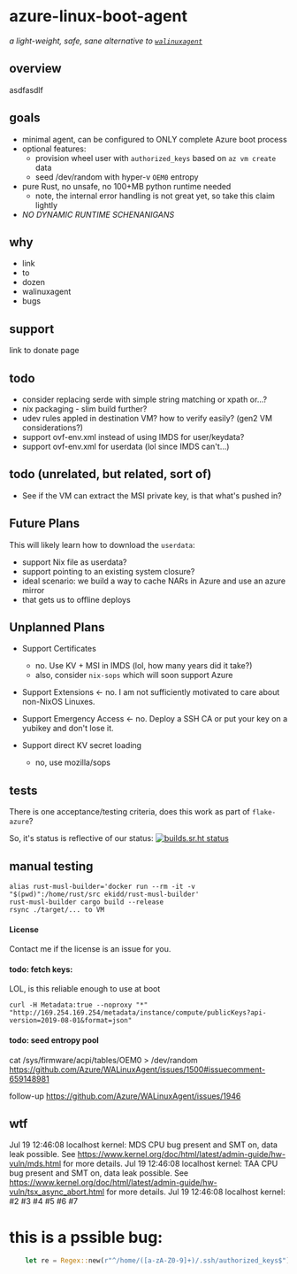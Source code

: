 # azure-linux-boot-agent
*a light-weight, safe, sane alternative to [`walinuxagent`](https://github.com/Azure/walinuxagent)*

## overview

asdfasdlf

## goals
* minimal agent, can be configured to ONLY complete Azure boot process
* optional features:
  * provision wheel user with `authorized_keys` based on `az vm create` data
  * seed /dev/random with hyper-v `OEM0` entropy
* pure Rust, no unsafe, no 100+MB python runtime needed
  * note, the internal error handling is not great yet, so take this claim lightly
* *NO DYNAMIC RUNTIME SCHENANIGANS*

## why

* link
* to
* dozen
* walinuxagent
* bugs

## support

link to donate page

## todo

* consider replacing serde with simple string matching or xpath or...?
* nix packaging - slim build further?
* udev rules appled in destination VM? how to verify easily? (gen2 VM considerations?)
* support ovf-env.xml instead of using IMDS for user/keydata?
* support ovf-env.xml for userdata (lol since IMDS can't...)

## todo (unrelated, but related, sort of)

* See if the VM can extract the MSI private key, is that what's pushed in?

## Future Plans

This will likely learn how to download the `userdata`:

* support Nix file as userdata?
* support pointing to an existing system closure?
* ideal scenario: we build a way to cache NARs in Azure and use an azure mirror
* that gets us to offline deploys

## Unplanned Plans

* Support Certificates
  * no. Use KV + MSI in IMDS (lol, how many years did it take?)
  * also, consider `nix-sops` which will soon support Azure

* Support Extensions <- no. I am not sufficiently motivated to care about non-NixOS Linuxes.
* Support Emergency Access <- no. Deploy a SSH CA or put your key on a yubikey and don't lose it.

* Support direct KV secret loading
  * no, use mozilla/sops

## tests

There is one acceptance/testing criteria, does this work as part of `flake-azure`?

So, it's status is reflective of our status: [![builds.sr.ht status](https://builds.sr.ht/~colemickens/flake-azure.svg)](https://builds.sr.ht/~colemickens/flake-azure?)

## manual testing

```shell
alias rust-musl-builder='docker run --rm -it -v "$(pwd)":/home/rust/src ekidd/rust-musl-builder'
rust-musl-builder cargo build --release
rsync ./target/... to VM
```




#### License

Contact me if the license is an issue for you.


#### todo: fetch keys:

LOL, is this reliable enough to use at boot

```
curl -H Metadata:true --noproxy "*" "http://169.254.169.254/metadata/instance/compute/publicKeys?api-version=2019-08-01&format=json"
```

#### todo: seed entropy pool
cat /sys/firmware/acpi/tables/OEM0 > /dev/random
https://github.com/Azure/WALinuxAgent/issues/1500#issuecomment-659148981

follow-up https://github.com/Azure/WALinuxAgent/issues/1946



## wtf

Jul 19 12:46:08 localhost kernel: MDS CPU bug present and SMT on, data leak possible. See https://www.kernel.org/doc/html/latest/admin-guide/hw-vuln/mds.html for more details.
Jul 19 12:46:08 localhost kernel: TAA CPU bug present and SMT on, data leak possible. See https://www.kernel.org/doc/html/latest/admin-guide/hw-vuln/tsx_async_abort.html for more details.
Jul 19 12:46:08 localhost kernel:    #2   #3   #4   #5   #6   #7


# this is a pssible bug:
```rust
    let re = Regex::new(r"^/home/([a-zA-Z0-9]+)/.ssh/authorized_keys$").unwrap();
```